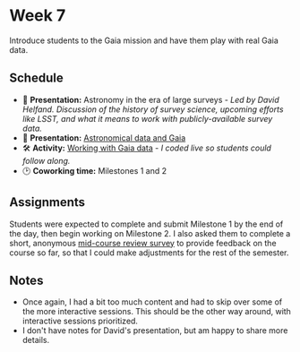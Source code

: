 # Week 7

Introduce students to the Gaia mission and have them play with real Gaia data.

## Schedule

- 📝 **Presentation:** Astronomy in the era of large surveys - *Led by David Helfand. Discussion of the history of survey science, upcoming efforts like LSST, and what it means to work with publicly-available survey data.*
- 📝 **Presentation:** [Astronomical data and Gaia](./working_with_gaia_data.pdf)
- 🛠️ **Activity:** [Working with Gaia data](./intro_to_gaia_data.ipynb) - *I coded live so students could follow along.*
- 🕑 **Coworking time:** Milestones 1 and 2

## Assignments

Students were expected to complete and submit Milestone 1 by the end of the day, then begin working on Milestone 2. I also asked them to complete a short, anonymous [mid-course review survey](../mid_course_review.pdf) to provide feedback on the course so far, so that I could make adjustments for the rest of the semester.

## Notes

- Once again, I had a bit too much content and had to skip over some of the more interactive sessions. This should be the other way around, with interactive sessions prioritized.
- I don't have notes for David's presentation, but am happy to share more details.


